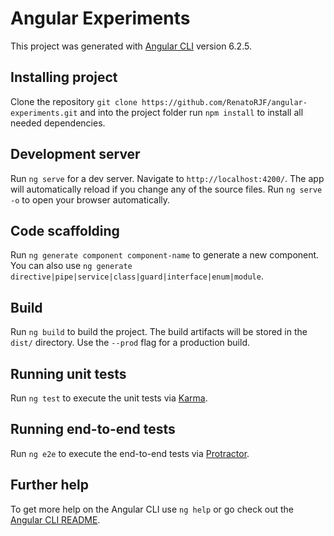# Angular Experiments

This project was generated with [Angular CLI](https://github.com/angular/angular-cli) version 6.2.5.

## Installing project

Clone the repository `git clone https://github.com/RenatoRJF/angular-experiments.git` and into the project folder run `npm install` to install all needed dependencies. 

## Development server

Run `ng serve` for a dev server. Navigate to `http://localhost:4200/`. The app will automatically reload if you change any of the source files. Run `ng serve -o` to open your browser automatically.

## Code scaffolding

Run `ng generate component component-name` to generate a new component. You can also use `ng generate directive|pipe|service|class|guard|interface|enum|module`.

## Build

Run `ng build` to build the project. The build artifacts will be stored in the `dist/` directory. Use the `--prod` flag for a production build.

## Running unit tests

Run `ng test` to execute the unit tests via [Karma](https://karma-runner.github.io).

## Running end-to-end tests

Run `ng e2e` to execute the end-to-end tests via [Protractor](http://www.protractortest.org/).

## Further help

To get more help on the Angular CLI use `ng help` or go check out the [Angular CLI README](https://github.com/angular/angular-cli/blob/master/README.md).
